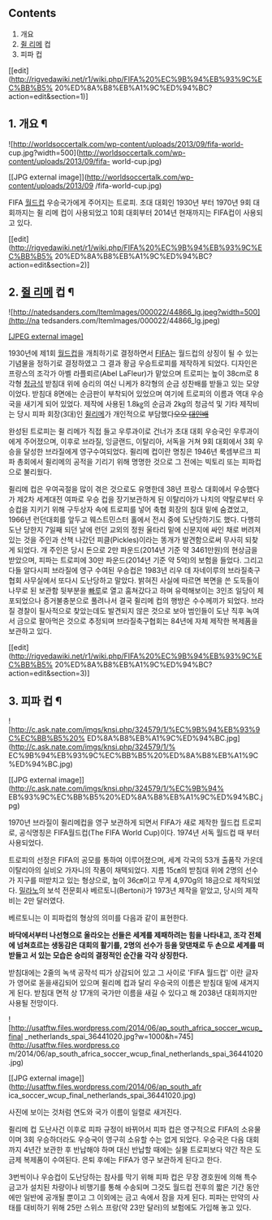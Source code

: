 ## Contents

    

1. 개요 
2. [쥘 리메](%EC%A5%98%20%EB%A6%AC%EB%A9%94.md) 컵 
3. 피파 컵 

[[edit](http://rigvedawiki.net/r1/wiki.php/FIFA%20%EC%9B%94%EB%93%9C%EC%BB%B5%
20%ED%8A%B8%EB%A1%9C%ED%94%BC?action=edit&section=1)]

## 1. 개요 ¶

  

![http://worldsoccertalk.com/wp-content/uploads/2013/09/fifa-world-
cup.jpg?width=500](http://worldsoccertalk.com/wp-content/uploads/2013/09/fifa-
world-cup.jpg)

[[JPG external image]](http://worldsoccertalk.com/wp-content/uploads/2013/09
/fifa-world-cup.jpg)

  

FIFA [월드컵](%EC%9B%94%EB%93%9C%EC%BB%B5.md) 우승국가에게 주어지는 트로피. 초대 대회인 1930년 부터
1970년 9회 대회까지는 쥘 리메 컵이 사용되었고 10회 대회부터 2014년 현재까지는 FIFA컵이 사용되고 있다.

  

[[edit](http://rigvedawiki.net/r1/wiki.php/FIFA%20%EC%9B%94%EB%93%9C%EC%BB%B5%
20%ED%8A%B8%EB%A1%9C%ED%94%BC?action=edit&section=2)]

## 2. [쥘 리메](%EC%A5%98%20%EB%A6%AC%EB%A9%94.md) 컵 ¶

  

![http://natedsanders.com/ItemImages/000022/44866_lg.jpeg?width=500](http://na
tedsanders.com/ItemImages/000022/44866_lg.jpeg)

[[JPEG external
image]](http://natedsanders.com/ItemImages/000022/44866_lg.jpeg)

  

1930년에 제1회 [월드컵](%EC%9B%94%EB%93%9C%EC%BB%B5.md)을 개최하기로 결정하면서
[FIFA](FIFA.md)는 월드컵의 상징이 될 수 있는 기념물을 정하기로 결정하였고 그 결과 황금 우승트로피를 제작하게 되었다.
디자인은 프랑스의 조각가 아벨 라플뢰르(Abel LaFleur)가 맡았으며 트로피는 높이 38cm로 8각형
[청금석](%EC%B2%AD%EA%B8%88%EC%84%9D.md) 받침대 위에 승리의 여신 니케가 8각형의 순금 성찬배를 받들고 있는
모양이었다. 받침대 8면에는 순금판이 부착되어 있었으며 여기에 트로피의 이름과 역대 우승국을 새기게 되어 있었다. 제작에 사용된 1.8㎏의
순금과 2kg의 청금석 및 기타 제작비는 당시 피파 회장(3대)인 [쥘리메](%EC%A5%98%20%EB%A6%AC%EB%A9%94.md)가 개인적으로 부담했다<del>오오
[대인배](%EB%8C%80%EC%9D%B8%EB%B0%B0.md)</del>

  

완성된 트로피는 쥘 리메가 직접 들고 우루과이로 건너가 초대 대회 우승국인 우루과이에게 주어졌으며, 이후로 브라질, 잉글랜드, 이탈리아,
서독을 거쳐 9회 대회에서 3회 우승을 달성한 브라질에게 영구수여되었다. 쥘리메 컵이란 명칭은 1946년 룩셈부르크 피파 총회에서 쥘리메의
공적을 기리기 위해 명명한 것으로 그 전에는 빅토리 또는 피파컵으로 불리웠다.

  

쥘리메 컵은 우여곡절을 많이 겪은 것으로도 유명한데 38년 프랑스 대회에서 우승했다가 제2차 세계대전 여파로 우승 컵을 장기보관하게 된
이탈리아가 나치의 약탈로부터 우승컵을 지키기 위해 구두상자 속에 트로피를 넣어 축협 회장의 침대 밑에 숨겼었고, 1966년 런던대회를 앞두고
웨스트민스터 홀에서 전시 중에 도난당하기도 했다. 다행히 도난 당한지 7일째 되던 날에 런던 교외의 정원 울타리 밑에 신문지에 싸인 채로
버려져 있는 것을 주인과 산책 나갔던 피클(Pickles)이라는 똥개가 발견함으로써 무사히 되찾게 되었다. 개 주인은 당시 돈으로 2만
파운드(2014년 기준 약 3461만원)의 현상금을 받았으며, 피파는 트로피에 30만 파운드(2014년 기준 약 5억)의 보험을 들었다.
그리고 다들 알다시피 브라질에 영구 수여된 우승컵은 1983년 리우 데 자네이루의 브라질축구협회 사무실에서 또다시 도난당하고 말았다. 밝혀진
사실에 따르면 복면을 쓴 도둑들이 나무로 된 보관함 뒷부분을 [빠루](%EB%B9%A0%EB%A3%A8.md)로 열고 훔쳐갔다고 하며
유력해보이는 3인조 일당이 체포되었으나 증거불충분으로 풀려나서 결국 쥘리메 컵의 행방은 수수께끼가 되었다. 브라질 경찰이 필사적으로
찾았는데도 발견되지 않은 것으로 보아 범인들이 도난 직후 녹여서 금으로 팔아먹은 것으로 추정되며 브라질축구협회는 84년에 자체 제작한
복제품을 보관하고 있다.

  

[[edit](http://rigvedawiki.net/r1/wiki.php/FIFA%20%EC%9B%94%EB%93%9C%EC%BB%B5%
20%ED%8A%B8%EB%A1%9C%ED%94%BC?action=edit&section=3)]

## 3. 피파 컵 ¶

  

![http://c.ask.nate.com/imgs/knsi.php/324579/1/%EC%9B%94%EB%93%9C%EC%BB%B5%20%
ED%8A%B8%EB%A1%9C%ED%94%BC.jpg](http://c.ask.nate.com/imgs/knsi.php/324579/1/%
EC%9B%94%EB%93%9C%EC%BB%B5%20%ED%8A%B8%EB%A1%9C%ED%94%BC.jpg)

[[JPG external image]](http://c.ask.nate.com/imgs/knsi.php/324579/1/%EC%9B%94%
EB%93%9C%EC%BB%B5%20%ED%8A%B8%EB%A1%9C%ED%94%BC.jpg)

  

1970년 브라질이 쥘리메컵을 영구 보관하게 되면서 FIFA가 새로 제작한 월드컵 트로피로, 공식명칭은 FIFA월드컵(The FIFA
World Cup)이다. 1974년 서독 월드컵 때 부터 사용되었다.

  

트로피의 선정은 FIFA의 공모를 통하여 이루어졌으며, 세계 각국의 53개 출품작 가운데 이탈리아의 실비오 가자니의 작품이 채택되었다. 지름
15㎝의 받침대 위에 2명의 선수가 지구를 떠받치고 있는 형상으로, 높이 36㎝이고 무게 4,970g의 18금으로 제작되었다.
[밀라노](%EB%B0%80%EB%9D%BC%EB%85%B8.md)의 보석 전문회사 베르토니(Bertoni)가 1973년 제작을
맡았고, 당시의 제작비는 2만 달러였다.

  

베르토니는 이 피파컵의 형상의 의미를 다음과 같이 표현한다.

  

**바닥에서부터 나선형으로 올라오는 선들은 세계를 제패하려는 힘을 나타내고, 조각 전체에 넘쳐흐르는 생동감은 대회의 활기를, 2명의 선수가 등을 맞댄채로 두 손으로 세계를 떠받들고 서 있는 모습은 승리의 결정적인 순간을 각각 상징한다.**

  

받침대에는 2줄의 녹색 공작석 띠가 상감되어 있고 그 사이로 'FIFA 월드컵' 이란 글자가 영어로 돋을새김되어 있으며 쥘리메 컵과 달리
우승국의 이름은 받침대 밑에 새겨지게 된다. 받침대 면적 상 17개의 국가만 이름을 새길 수 있다고 해 2038년 대회까지만 사용될
전망이다.

  

![http://usatftw.files.wordpress.com/2014/06/ap_south_africa_soccer_wcup_final
_netherlands_spai_36441020.jpg?w=1000&h=745](http://usatftw.files.wordpress.co
m/2014/06/ap_south_africa_soccer_wcup_final_netherlands_spai_36441020.jpg)

[[JPG external image]](http://usatftw.files.wordpress.com/2014/06/ap_south_afr
ica_soccer_wcup_final_netherlands_spai_36441020.jpg)

  

사진에 보이는 것처럼 연도와 국가 이름이 일렬로 새겨진다.

  

쥘리메 컵 도난사건 이후로 피파 규정이 바뀌어서 피파 컵은 영구적으로 FIFA의 소유물이며 3회 우승하더라도 우승국이 영구히 소유할 수는
없게 되었다. 우승국은 다음 대회까지 4년간 보관한 후 반납해야 하며 대신 반납할 때에는 실물 트로피보다 약간 작은 도금제 복제품이
수여된다. 은퇴 후에는 FIFA가 영구 보관하게 된다고 한다.

  

3번씩이나 우승컵이 도난당하는 참사를 막기 위해 피파 컵은 무장 경호원에 의해 특수 금고가 설치된 차량이나 비행기를 통해 수송되며 그것도
월드컵 전후의 짧은 기간 동안에만 일반에 공개될 뿐이고 그 이외에는 금고 속에서 잠을 자게 된다. 피파는 만약의 사태를 대비하기 위해 25만
스위스 프랑(약 23만 달러)의 보험에도 가입해 놓고 있다.

